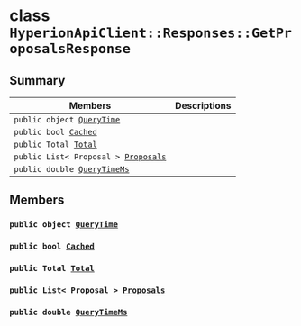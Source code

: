 # class `HyperionApiClient::Responses::GetProposalsResponse` 

## Summary

 Members                        | Descriptions                                
--------------------------------|---------------------------------------------
`public object `[`QueryTime`](#class_hyperion_api_client_1_1_responses_1_1_get_proposals_response_1a720ad20febb2707def11863f502cd83c) | 
`public bool `[`Cached`](#class_hyperion_api_client_1_1_responses_1_1_get_proposals_response_1a4c2f66ac7e92baee23ff3feaedd0a069) | 
`public Total `[`Total`](#class_hyperion_api_client_1_1_responses_1_1_get_proposals_response_1aadea4b415425548b9fbcf43685f59cd1) | 
`public List< Proposal > `[`Proposals`](#class_hyperion_api_client_1_1_responses_1_1_get_proposals_response_1af58695595d34eca491e604a6aabfd199) | 
`public double `[`QueryTimeMs`](#class_hyperion_api_client_1_1_responses_1_1_get_proposals_response_1aaed05a434b4de2c0ca564fe4e3d8a2ec) | 

## Members

### `public object `[`QueryTime`](#class_hyperion_api_client_1_1_responses_1_1_get_proposals_response_1a720ad20febb2707def11863f502cd83c) 

### `public bool `[`Cached`](#class_hyperion_api_client_1_1_responses_1_1_get_proposals_response_1a4c2f66ac7e92baee23ff3feaedd0a069) 

### `public Total `[`Total`](#class_hyperion_api_client_1_1_responses_1_1_get_proposals_response_1aadea4b415425548b9fbcf43685f59cd1) 

### `public List< Proposal > `[`Proposals`](#class_hyperion_api_client_1_1_responses_1_1_get_proposals_response_1af58695595d34eca491e604a6aabfd199) 

### `public double `[`QueryTimeMs`](#class_hyperion_api_client_1_1_responses_1_1_get_proposals_response_1aaed05a434b4de2c0ca564fe4e3d8a2ec) 

